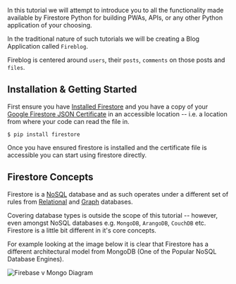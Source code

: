 
In this tutorial we will attempt to introduce you to all the functionality
made available by Firestore Python for building PWAs, APIs, or any other
Python application of your choosing.

In the traditional nature of such tutorials we will be creating a Blog Application called `Fireblog`.

Fireblog is centered around `users`, their `posts`, `comments` on those posts and `files`.

## Installation &amp; Getting Started

First ensure you have [Installed Firestore]() and you have a copy of
your [Google Firestore JSON Certificate]() in an accessible location -- i.e. a location from where your code can read the file in.

    $ pip install firestore

Once you have ensured firestore is installed and the certificate file is
accessible you can start using firestore directly.

## Firestore Concepts

Firestore is a [NoSQL]() database and as such operates under a different set of rules from [Relational]() and [Graph]() databases.

Covering database types is outside the scope of this tutorial -- however, even amongst NoSQL databases e.g. `MongoDB`, `ArangoDB`, `CouchDB` etc.
Firestore is a little bit different in it's core concepts.

For example looking at the image below it is clear that Firestore has a different architectural model from MongoDB (One of the Popular NoSQL Database Engines).

![Firebase v Mongo Diagram](https://res.cloudinary.com/microcessor/image/upload/v1566605839/Open/firestore_v_mongo_ps22gd.png)